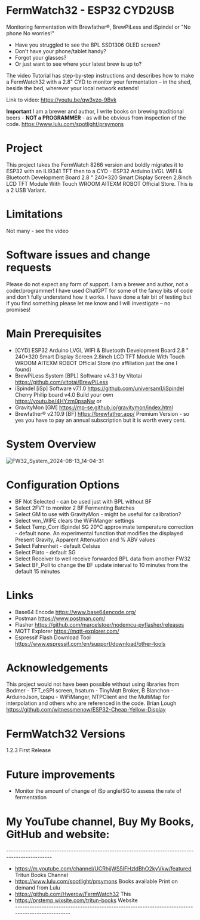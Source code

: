 # FermWatch32 - ESP32 CYD2USB
Monitoring fermentation with Brewfather®, BrewPiLess and iSpindel or "No phone No worries!"

- Have you struggled to see the BPL SSD1306 OLED screen?
- Don’t have your phone/tablet handy?
- Forgot your glasses?
- Or just want to see where your latest brew is up to?

The video Tutorial has step-by-step instructions and describes how to make a FermWatch32 with a 2.8" CYD to monitor your fermentation – in the shed, beside the bed, wherever your local network extends!
  
Link to video:    https://youtu.be/qw3vzo-9Bvk

**Important** I am a brewer and author, I write books on brewing traditional beers - **NOT a PROGRAMMER** - as will be obvious from inspection of the code. https://www.lulu.com/spotlight/prsymons 
# Project
This project takes the FermWatch 8266 version and boldly migrates it to ESP32 with an ILI9341 TFT then to a CYD - ESP32 Arduino LVGL WIFI & Bluetooth Development Board 2.8 " 240*320 Smart Display Screen 2.8inch LCD TFT Module With Touch WROOM  AITEXM ROBOT Official Store. This is a 2 USB Variant.

# Limitations
Not many - see the video

# Software issues and change requests
Please do not expect any form of support. I am a brewer and author, not a coder/programmer! I have used ChatGPT for some of the fancy bits of code and don't fully understand how it works. I have done a fair bit of testing but if you find something please let me know and I will investigate – no promises! 
 
# Main Prerequisites
- [CYD] ESP32 Arduino LVGL WIFI & Bluetooth Development Board 2.8 " 240*320 Smart Display Screen 2.8inch LCD TFT Module With Touch 
  WROOM  AITEXM ROBOT Official Store (no affiliation just the one I found)
- BrewPiLess System [BPL] Software v4.3.1 by Vitotai  https://github.com/vitotai/BrewPiLess
- iSpindel [iSp] Software v7.1.0 https://github.com/universam1/iSpindel    Cherry Philip board v4.0 Build your own 
  https://youtu.be/4HYzm0psaNw or
- GravityMon [GM] https://mp-se.github.io/gravitymon/index.html 
- Brewfather® v2.10.9 [BF]  https://brewfather.app/ Premium Version - so yes you have to pay an annual subscription but it is worth every cent.
# System Overview
![FW32_System_2024-08-13_14-04-31](https://github.com/user-attachments/assets/b8448ba3-4f71-44dd-aded-40f8fd23b5a9)

# Configuration Options
- BF Not Selected - can be used just with BPL without BF
- Select 2FV? to monitor 2 BF Fermenting Batches
- Select GM to use with GravityMon - might be useful for calibration?
- Select wm_WIPE clears the WiFiManger settings
- Select Temp_Corr iSpindel SG 20°C approximate temperature correction - default none. 	An experimental function that modifies 
  the displayed Present 	Gravity, Apparent Attenuation and % ABV values
- Select Fahrenheit  - default Celsius
- Select Plato - default SG
- Select Receiver to well receive forwarded BPL data from another FW32
- Select BF_Poll to change the BF update interval to 10 minutes from the default 15 minutes

# Links
- Base64 Encode  https://www.base64encode.org/ 
- Postman   https://www.postman.com/ 
- Flasher https://github.com/marcelstoer/nodemcu-pyflasher/releases
- MQTT Explorer https://mqtt-explorer.com/
- Espressif Flash Download Tool https://www.espressif.com/en/support/download/other-tools

# Acknowledgements
This project would not have been possible without using libraries from Bodmer - TFT_eSPI screen, hsaturn - TinyMqtt Broker, B Blanchon - ArduinoJson, tzapu - WiFiManger, NTPClient and the MultiMap for interpolation and others who are referenced in the code. Brian Lough https://github.com/witnessmenow/ESP32-Cheap-Yellow-Display

# FermWatch32 Versions

1.2.3  First Release

# Future improvements 
- Monitor the amount of change of iSp angle/SG to assess the rate of fermentation
  
# My YouTube channel, Buy My Books, GitHub and website:  
\-------------------------------------------------------------------------------------------------  
- https://m.youtube.com/channel/UCRhjjWS5IFHzldBhO2kyVkw/featured   Tritun Books Channel
- https://www.lulu.com/spotlight/prsymons  Books available Print on demand from Lulu
- https://github.com/Hwerow/FermWatch32  This 
- https://prstemp.wixsite.com/tritun-books   Website  
\-------------------------------------------------------------------------------------------------
